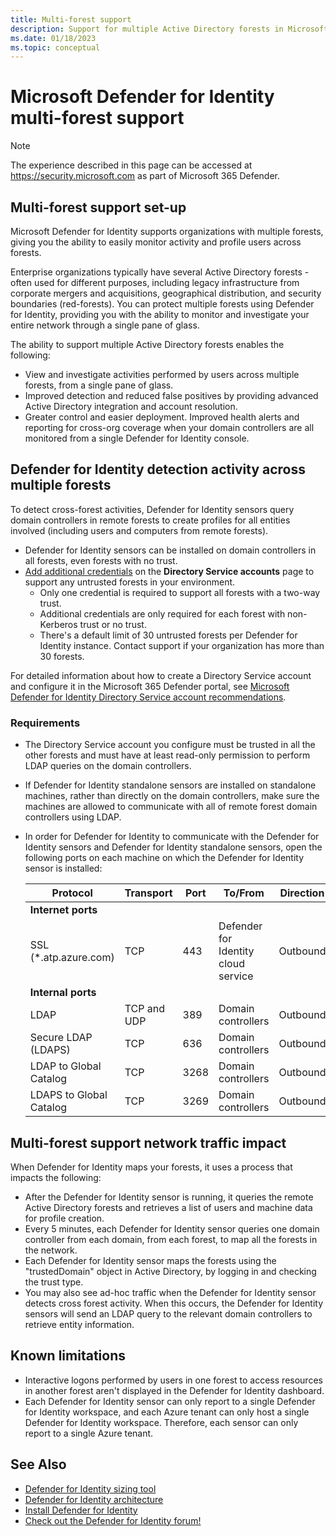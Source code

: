 ```yaml
---
title: Multi-forest support
description: Support for multiple Active Directory forests in Microsoft Defender for Identity.
ms.date: 01/18/2023
ms.topic: conceptual
---
```


# Microsoft Defender for Identity multi-forest support

> [!NOTE]
> The experience described in this page can be accessed at <https://security.microsoft.com> as part of Microsoft 365 Defender.

## Multi-forest support set-up

Microsoft Defender for Identity supports organizations with multiple forests, giving you the ability to easily monitor activity and profile users across forests.

Enterprise organizations typically have several Active Directory forests - often used for different purposes, including legacy infrastructure from corporate mergers and acquisitions, geographical distribution, and security boundaries (red-forests). You can protect multiple forests using Defender for Identity, providing you with the ability to monitor and investigate your entire network through a single pane of glass.

The ability to support multiple Active Directory forests enables the following:

- View and investigate activities performed by users across multiple forests, from a single pane of glass.
- Improved detection and reduced false positives by providing advanced Active Directory integration and account resolution.
- Greater control and easier deployment. Improved health alerts and reporting for cross-org coverage when your domain controllers are all monitored from a single Defender for Identity console.

## Defender for Identity detection activity across multiple forests

To detect cross-forest activities, Defender for Identity sensors query domain controllers in remote forests to create profiles for all entities involved (including users and computers from remote forests).

- Defender for Identity sensors can be installed on domain controllers in all forests, even forests with no trust.
- [Add additional credentials](directory-service-accounts.md#configure-directory-service-account-in-microsoft-365-defender) on the **Directory Service accounts** page to support any untrusted forests in your environment.
  - Only one credential is required to support all forests with a two-way trust.
  - Additional credentials are only required for each forest with non-Kerberos trust or no trust.
  - There's a default limit of 30 untrusted forests per Defender for Identity instance. Contact support if your organization has more than 30 forests.

For detailed information about how to create a Directory Service account and configure it in the Microsoft 365 Defender portal, see [Microsoft Defender for Identity Directory Service account recommendations](directory-service-accounts.md).

### Requirements

- The Directory Service account you configure must be trusted in all the other forests and must have at least read-only permission to perform LDAP queries on the domain controllers.
- If Defender for Identity standalone sensors are installed on standalone machines, rather than directly on the domain controllers, make sure the machines are allowed to communicate with all of remote forest domain controllers using LDAP.

- In order for Defender for Identity to communicate with the Defender for Identity sensors and Defender for Identity standalone sensors, open the following ports on each machine on which the Defender for Identity sensor is installed:

  |Protocol|Transport|Port|To/From|Direction|
  |----|----|----|----|----|
  |**Internet ports**||||
  |SSL (*.atp.azure.com)|TCP|443|Defender for Identity cloud service|Outbound|
  |**Internal ports**||||
  |LDAP|TCP and UDP|389|Domain controllers|Outbound|
  |Secure LDAP (LDAPS)|TCP|636|Domain controllers|Outbound|
  |LDAP to Global Catalog|TCP|3268|Domain controllers|Outbound|
  |LDAPS to Global Catalog|TCP|3269|Domain controllers|Outbound|

## Multi-forest support network traffic impact

When Defender for Identity maps your forests, it uses a process that impacts the following:

- After the Defender for Identity sensor is running, it queries the remote Active Directory forests and retrieves a list of users and machine data for profile creation.
- Every 5 minutes, each Defender for Identity sensor queries one domain controller from each domain, from each forest, to map all the forests in the network.
- Each Defender for Identity sensor maps the forests using the "trustedDomain" object in Active Directory, by logging in and checking the trust type.
- You may also see ad-hoc traffic when the Defender for Identity sensor detects cross forest activity. When this occurs, the Defender for Identity sensors will send an LDAP query to the relevant domain controllers to retrieve entity information.

## Known limitations

- Interactive logons performed by users in one forest to access resources in another forest aren't displayed in the Defender for Identity dashboard.
- Each Defender for Identity sensor can only report to a single Defender for Identity workspace, and each Azure tenant can only host a single Defender for Identity workspace. Therefore, each sensor can only report to a single Azure tenant.

## See Also

- [Defender for Identity sizing tool](<https://aka.ms/aatpsizingtool>)
- [Defender for Identity architecture](architecture.md)
- [Install Defender for Identity](install-step1.md)
- [Check out the Defender for Identity forum!](<https://aka.ms/MDIcommunity>)
